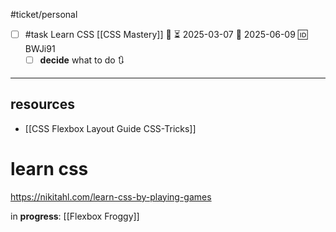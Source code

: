 #ticket/personal 

- [ ] #task Learn CSS [[CSS Mastery]] 🔼 ⏳ 2025-03-07 📅 2025-06-09 🆔 BWJi91
	- [ ] **decide** what to do 🔃
___
## resources

- [[CSS Flexbox Layout Guide  CSS-Tricks]]

# learn css
https://nikitahl.com/learn-css-by-playing-games

in **progress**: [[Flexbox Froggy]]